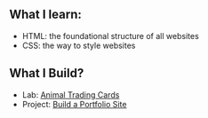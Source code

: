 ## What I learn:

- HTML: the foundational structure of all websites
- CSS: the way to style websites

## What I Build?

- Lab: [Animal Trading Cards]()
- Project: [Build a Portfolio Site]()
